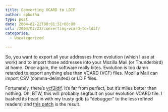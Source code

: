 ```yaml
---
title: Converting VCARD to LDIF
author: cpbotha
type: post
date: 2004-02-22T00:01:51+00:00
url: /2004/02/22/converting-vcard-to-ldif/
categories:
  - Uncategorized

---
```

So, you want to export all your addresses from evolution (which I use at work) and to import those addresses into your Mozilla Mail (or Thunderbird) at home. Once again, the software really bites. Evolution is too damn retarded to export anything else than VCARD (VCF) files. Mozilla Mail can import CSV (comma-delimited) or LDIF files.

Fortunately, there&#8217;s [vcf2ldif][1]. It&#8217;s far from perfect, but it&#8217;s miles better than nothing. Oh, BTW, this will probably segfault on your evolution VCARD file. I bashed its head in with my trusty gdb (a &#8220;debugger&#8221; to the less refined readers) and [this patch][2] is the result.

 [1]: http://www.linux.org.tw/~shchang/vcf2ldif/
 [2]: http://cpbotha.net/thingies/vcf2ldif-FNisNULL-fix.diff
